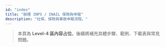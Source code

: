 ```yaml
---
id: "index"
title: "辦理 INPS / INAIL 保險與申報"
description: "社保、保險與事故申報流程。"
---
```


> 本頁為 **Level-4 區內容占位**。後續將補充具體步驟、範例、下載表與常見問題。
